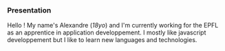 ### Presentation

Hello ! My name's Alexandre (*18yo*) and I'm currently working for the EPFL as an apprentice in application developpement. I mostly like javascript developpement but I like to learn new languages and technologies.
